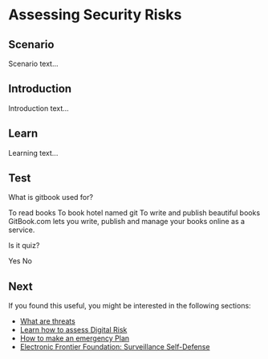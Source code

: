 # Assessing Security Risks
## Scenario
Scenario text...

## Introduction
Introduction text...

## Learn
Learning text...

## Test
<quiz name="Gitbook Quiz">
    <question multiple>
        <p>What is gitbook used for?</p>
        <answer correct>To read books</answer>
        <answer>To book hotel named git</answer>
        <answer correct>To write and publish beautiful books</answer>
        <explanation>GitBook.com lets you write, publish and manage your books online as a service.</explanation>
    </question>
    <question>
        <p>Is it quiz?</p>
        <answer correct>Yes</answer>
        <answer>No</answer>
    </question>
</quiz>

## Next
If you found this useful, you might be interested in the following sections:
* [What are threats](en/topics/practice-2-planning/1-threats/1-intro.md)
* [Learn how to assess Digital Risk](en/topics/practice-2-planning/3-assess-digital-risk/1-intro-hrd.md)
* [How to make an emergency Plan](en/topics/practice-2-planning/4-emergency-plan/1-intro.md)
 * [Electronic Frontier Foundation: Surveillance Self-Defense](https://ssd.eff.org/en/module/introduction-threat-modeling)


